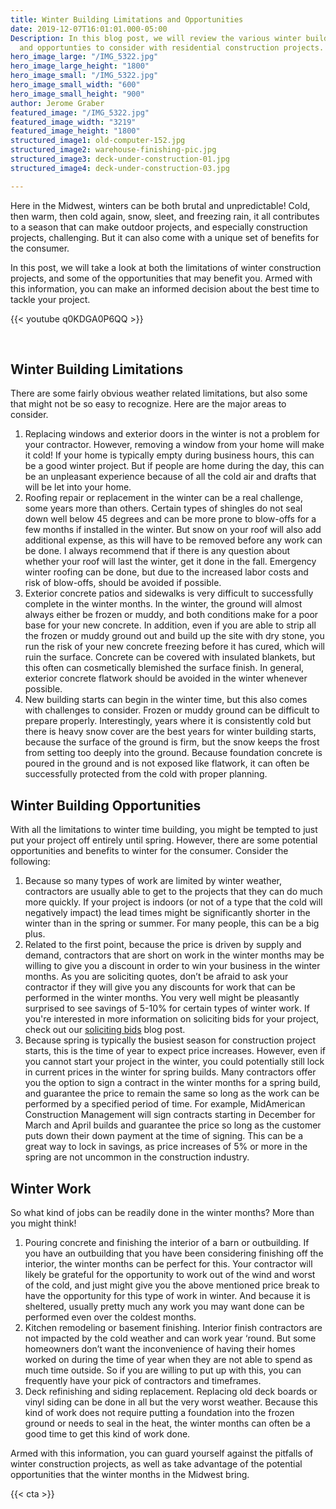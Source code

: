 ```yaml
---
title: Winter Building Limitations and Opportunities
date: 2019-12-07T16:01:01.000-05:00
Description: In this blog post, we will review the various winter building limitations
  and opportunties to consider with residential construction projects.
hero_image_large: "/IMG_5322.jpg"
hero_image_large_height: "1800"
hero_image_small: "/IMG_5322.jpg"
hero_image_small_width: "600"
hero_image_small_height: "900"
author: Jerome Graber
featured_image: "/IMG_5322.jpg"
featured_image_width: "3219"
featured_image_height: "1800"
structured_image1: old-computer-152.jpg
structured_image2: warehouse-finishing-pic.jpg
structured_image3: deck-under-construction-01.jpg
structured_image4: deck-under-construction-03.jpg

---
```

Here in the Midwest, winters can be both brutal and unpredictable! Cold, then warm, then cold again, snow, sleet, and freezing rain, it all contributes to a season that can make outdoor projects, and especially construction projects, challenging. But it can also come with a unique set of benefits for the consumer.

In this post, we will take a look at both the limitations of winter construction projects, and some of the opportunities that may benefit you. Armed with this information, you can make an informed decision about the best time to tackle your project.

{{< youtube q0KDGA0P6QQ >}}

<br>

## Winter Building Limitations

There are some fairly obvious weather related limitations, but also some that might not be so easy to recognize. Here are the major areas to consider.

1. Replacing windows and exterior doors in the winter is not a problem for your contractor. However, removing a window from your home will make it cold! If your home is typically empty during business hours, this can be a good winter project. But if people are home during the day, this can be an unpleasant experience because of all the cold air and drafts that will be let into your home.
2. Roofing repair or replacement in the winter can be a real challenge, some years more than others. Certain types of shingles do not seal down well below 45 degrees and can be more prone to blow-offs for a few months if installed in the winter. But snow on your roof will also add additional expense, as this will have to be removed before any work can be done. I always recommend that if there is any question about whether your roof will last the winter, get it done in the fall. Emergency winter roofing can be done, but due to the increased labor costs and risk of blow-offs, should be avoided if possible.
3. Exterior concrete patios and sidewalks is very difficult to successfully complete in the winter months. In the winter, the ground will almost always either be frozen or muddy, and both conditions make for a poor base for your new concrete. In addition, even if you are able to strip all the frozen or muddy ground out and build up the site with dry stone, you run the risk of your new concrete freezing before it has cured, which will ruin the surface. Concrete can be covered with insulated blankets, but this often can cosmetically blemished the surface finish. In general, exterior concrete flatwork should be avoided in the winter whenever possible.
4. New building starts can begin in the winter time, but this also comes with challenges to consider. Frozen or muddy ground can be difficult to prepare properly. Interestingly, years where it is consistently cold but there is heavy snow cover are the best years for winter building starts, because the surface of the ground is firm, but the snow keeps the frost from setting too deeply into the ground. Because foundation concrete is poured in the ground and is not exposed like flatwork, it can often be successfully protected from the cold with proper planning.

## Winter Building Opportunities

With all the limitations to winter time building, you might be tempted to just put your project off entirely until spring. However, there are some potential opportunities and benefits to winter for the consumer. Consider the following:

1. Because so many types of work are limited by winter weather, contractors are usually able to get to the projects that they can do much more quickly. If your project is indoors (or not of a type that the cold will negatively impact) the lead times might be significantly shorter in the winter than in the spring or summer. For many people, this can be a big plus.
2. Related to the first point, because the price is driven by supply and demand, contractors that are short on work in the winter months may be willing to give you a discount in order to win your business in the winter months. As you are soliciting quotes, don’t be afraid to ask your contractor if they will give you any discounts for work that can be performed in the winter months. You very well might be pleasantly surprised to see savings of 5-10% for certain types of winter work.  If you're interested in more information on soliciting bids for your project, check out our [soliciting bids](/blog/selecting-a-contractor-for-your-project-soliciting-bids/) blog post.
3. Because spring is typically the busiest season for construction project starts, this is the time of year to expect price increases. However, even if you cannot start your project in the winter, you could potentially still lock in current prices in the winter for spring builds. Many contractors offer you the option to sign a contract in the winter months for a spring build, and guarantee  the price to remain the same so long as the work can be performed by a specified period of time. For example, MidAmerican Construction Management will sign contracts starting in December for March and April builds and guarantee the price so long as the customer puts down their down payment at the time of signing. This can be a great way to lock in savings, as price increases of 5% or more in the spring are not uncommon in the construction industry.

## Winter Work

So what kind of jobs can be readily done in the winter months? More than you might think!

1. Pouring concrete and  finishing the interior of a barn or outbuilding. If you have an outbuilding that you have been considering finishing off the interior, the winter months can be perfect for this. Your contractor will likely be grateful for the opportunity to work out of the wind and worst of the cold, and just might give you the above mentioned price break to have the opportunity for this type of work in winter. And because it is sheltered, usually pretty much any work you may want done can be performed even over the coldest months.
2. Kitchen remodeling or basement finishing.  Interior finish contractors are not impacted by the cold weather and can work year ‘round. But some homeowners don’t want the inconvenience of having their homes worked on during the time of year when they are not able to spend as much time outside. So if you are willing to put up with this, you can frequently have your pick of contractors and timeframes.
3. Deck refinishing and siding replacement. Replacing old deck boards or vinyl siding can be done in all but the very worst weather. Because this kind of work does not require putting a foundation into the frozen ground or needs to seal in the heat, the winter months can often be a good time to get this kind of work done.

Armed with this information, you can guard yourself against the pitfalls of winter construction projects, as well as take advantage of the potential opportunities that the winter months in the Midwest bring.

{{< cta >}}